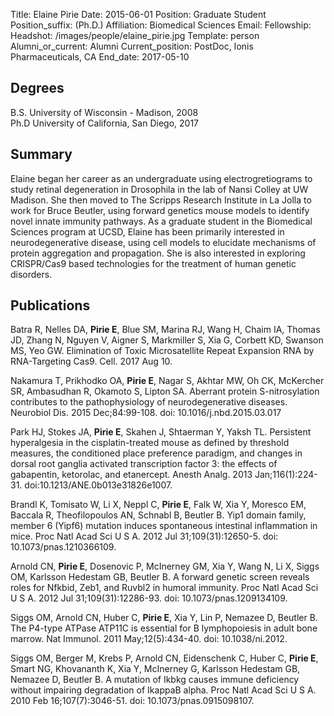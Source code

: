 Title: Elaine Pirie
Date: 2015-06-01
Position: Graduate Student
Position_suffix: (Ph.D.)
Affiliation: Biomedical Sciences
Email: 
Fellowship: 
Headshot: /images/people/elaine_pirie.jpg
Template: person
Alumni_or_current: Alumni
Current_position: PostDoc, Ionis Pharmaceuticals, CA
End_date: 2017-05-10
<!-- Status: draft -->

## Degrees
B.S. University of Wisconsin - Madison, 2008   
Ph.D University of California, San Diego, 2017  

## Summary
Elaine began her career as an undergraduate using electrogretiograms to study retinal degeneration in Drosophila in the lab of Nansi Colley at UW Madison. She then moved to The Scripps Research Institute in La Jolla to work for Bruce Beutler, using forward genetics mouse models to identify novel innate immunity pathways. As a graduate student in the Biomedical Sciences program at UCSD, Elaine has been primarily interested in neurodegenerative disease, using cell models to elucidate mechanisms of protein aggregation and propagation. She is also interested in exploring
CRISPR/Cas9 based technologies for the treatment of human genetic disorders.

## Publications
Batra R, Nelles DA, **Pirie E**, Blue SM, Marina RJ, Wang H, Chaim IA, Thomas JD, Zhang N, Nguyen V, Aigner S, Markmiller S, Xia G, Corbett KD, Swanson MS, Yeo GW. Elimination of Toxic Microsatellite Repeat Expansion RNA by RNA-Targeting Cas9. Cell. 2017 Aug 10. 


Nakamura T, Prikhodko OA, **Pirie E**, Nagar S, Akhtar MW, Oh CK, McKercher SR, Ambasudhan R, Okamoto S, Lipton SA. Aberrant protein S-nitrosylation contributes to the pathophysiology of neurodegenerative diseases. Neurobiol Dis. 2015 Dec;84:99-108. doi: 10.1016/j.nbd.2015.03.017

Park HJ, Stokes JA, **Pirie E**, Skahen J, Shtaerman Y, Yaksh TL. Persistent hyperalgesia in the cisplatin-treated mouse as defined by threshold measures, the
conditioned place preference paradigm, and changes in dorsal root ganglia activated transcription factor 3: the effects of gabapentin, ketorolac, and etanercept. Anesth Analg. 2013 Jan;116(1):224-31. doi:10.1213/ANE.0b013e31826e1007. 

Brandl K, Tomisato W, Li X, Neppl C, **Pirie E**, Falk W, Xia Y, Moresco EM, Baccala R, Theofilopoulos AN, Schnabl B, Beutler B. Yip1 domain family, member 6 
(Yipf6) mutation induces spontaneous intestinal inflammation in mice. Proc Natl Acad Sci U S A. 2012 Jul 31;109(31):12650-5. doi: 10.1073/pnas.1210366109. 

Arnold CN, **Pirie E**, Dosenovic P, McInerney GM, Xia Y, Wang N, Li X, Siggs OM, Karlsson Hedestam GB, Beutler B. A forward genetic screen reveals roles for
Nfkbid, Zeb1, and Ruvbl2 in humoral immunity. Proc Natl Acad Sci U S A. 2012 Jul 31;109(31):12286-93. doi: 10.1073/pnas.1209134109. 

Siggs OM, Arnold CN, Huber C, **Pirie E**, Xia Y, Lin P, Nemazee D, Beutler B. The P4-type ATPase ATP11C is essential for B lymphopoiesis in adult bone marrow. Nat Immunol. 2011 May;12(5):434-40. doi: 10.1038/ni.2012. 

Siggs OM, Berger M, Krebs P, Arnold CN, Eidenschenk C, Huber C, **Pirie E**, Smart NG, Khovananth K, Xia Y, McInerney G, Karlsson Hedestam GB, Nemazee D, Beutler B. A mutation of Ikbkg causes immune deficiency without impairing degradation of IkappaB alpha. Proc Natl Acad Sci U S A. 2010 Feb 16;107(7):3046-51. doi: 10.1073/pnas.0915098107. 
